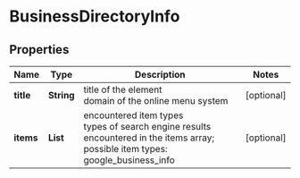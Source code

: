# BusinessDirectoryInfo


## Properties

| Name | Type | Description | Notes |
|------------ | ------------- | ------------- | -------------|
**title** | **String** | title of the element<br>domain of the online menu system |[optional]|
**items** | **List<MapsSearch>** | encountered item types<br>types of search engine results encountered in the items array;<br>possible item types: google_business_info |[optional]|